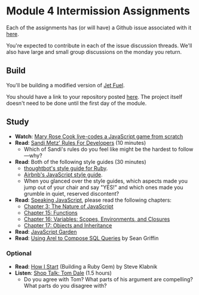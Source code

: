 # Module 4 Intermission Assignments

Each of the assignments has (or will have) a Github issue associated with it [here][ghissues].

You're expected to contribute in each of the issue discussion threads. We'll also have large and small group discussions on the monday you return.

[ghissues]: https://github.com/turingschool/intermission-assignments/issues?q=is%3Aopen+is%3Aissue+label%3A1410

## Build

You'll be building a modified version of [Jet Fuel](https://gist.github.com/stevekinney/cac8d9374e99a0d7d4b2).

You should have a link to your repository posted [here][jfsub]. The project itself doesn't need to be done until the first day of the module.

[jfsub]: https://github.com/turingschool/intermission-assignments/issues/18

## Study

* **Watch**: [Mary Rose Cook live-codes a JavaScript game from scratch](https://vimeo.com/105955605)
* **Read**: [Sandi Metz' Rules For Developers][sandi] (10 minutes)
  * Which of Sandi's rules do you feel like might be the hardest to follow—why?
* **Read**: Both of the following style guides (30 minutes)
  * [thoughtbot's style guide for Ruby][tbruby].
  * [Airbnb's JavaScript style guide][airbnbjs].
  * When you glanced over the style guides, which aspects made you jump out of your chair and say "YES!" and which ones made you grumble in quiet, reserved discontent?
* **Read**: [Speaking JavaScript](http://speakingjs.com/es5/), please read the following chapters:
  * [Chapter 3: The Nature of JavaScript](http://speakingjs.com/es5/ch03.html)
  * [Chapter 15: Functions](http://speakingjs.com/es5/ch15.html)
  * [Chapter 16: Variables: Scopes, Environments, and Closures](http://speakingjs.com/es5/ch16.html)
  * [Chapter 17: Objects and Inheritance](http://speakingjs.com/es5/ch17.html)
* **Read**: [JavaScript Garden](http://bonsaiden.github.io/JavaScript-Garden/)
* **Read**: [Using Arel to Compose SQL Queries][arel] by Sean Griffin

### Optional

* **Read**: [How I Start][his] (Building a Ruby Gem) by Steve Klabnik
* **Listen**: [Shop Talk: Tom Dale](http://shoptalkshow.com/episodes/147-tom-dale/) (1.5 hours)
  * Do you agree with Tom? What parts of his argument are compelling? What parts do you disagree with?

[sandi]: http://robots.thoughtbot.com/sandi-metz-rules-for-developers
[tbruby]: https://github.com/thoughtbot/guides/tree/master/style#ruby
[airbnbjs]: https://github.com/airbnb/javascript
[hound]: http://robots.thoughtbot.com/introducing-hound
[arel]: http://robots.thoughtbot.com/using-arel-to-compose-sql-queries
[tomdale]: http://shoptalkshow.com/episodes/147-tom-dale/
[speakingjs]: http://speakingjs.com/es5/
[allonge]: https://leanpub.com/javascript-allonge/read
[his]: https://howistart.org/posts/ruby/1
